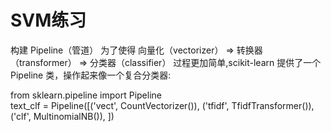 # SVM练习

构建 Pipeline（管道）
为了使得 向量化（vectorizer） => 转换器（transformer） => 分类器（classifier） 过程更加简单,scikit-learn 提供了一个 Pipeline 类，操作起来像一个复合分类器:

from sklearn.pipeline import Pipeline  
text_clf = Pipeline([('vect', CountVectorizer()),
                      ('tfidf', TfidfTransformer()),
                      ('clf', MultinomialNB()),
 ])